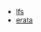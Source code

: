 * [lfs](http://fr.linuxfromscratch.org/view/lfs-systemd-stable/)
* [erata](https://www.linuxfromscratch.org/lfs/errata/11.2/)
